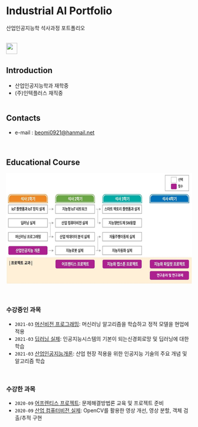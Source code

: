 
# **Industrial AI Portfolio** 

산업인공지능학 석사과정 포트폴리오 
</br></br>

<img src="./images/icon_star.JPG"  width="30" height="30">

## Introduction

- 산업인공지능학과 재학중
- (주)인텍플러스 재직중
</br></br>

## Contacts

- e-mail : beomi0921@hanmail.net
</br>

## Educational Course

<p align="center">
  
<img src="./images/EdCoourse.JPG"  width="640" height="300">

</p>
</br>

### 수강중인 과목

- `2021-03` [머신비전 프로그래밍](https://github.com/psb1008/portfolio/tree/master/projects/21-1_MachineLearning_Programming): 머신러닝 알고리즘을 학습하고 정적 모델을 현업에 적용
- `2021-03` [딥러닝 실제](https://github.com/psb1008/portfolio/tree/master/projects/21-1_DeepLearning_Reality): 인공지능시스템의 기본이 되는신경회로망 및 딥러닝에 대한 학습
- `2021-03` [산업인공지능개론](https://github.com/psb1008/portfolio/tree/master/projects/21-1_산업인공지능개론): 산업 현장 적용을 위한 인공지능 기술의 주요 개념 및 알고리즘 학습

</br>

### 수강한 과목

- `2020-09` [어프렌티스 프로젝트](https://github.com/psb1008/portfolio/tree/master/projects/20-2_어프렌티스프로젝트): 문제해결방법론 교육 및 프로젝트 준비
- `2020-09` [산업 컴퓨터비전 실제](https://github.com/psb1008/portfolio/tree/master/projects/20-2_ComputerVision): OpenCV를 활용한 영상 개선, 영상 분할, 객체 검출/추적 구현 
